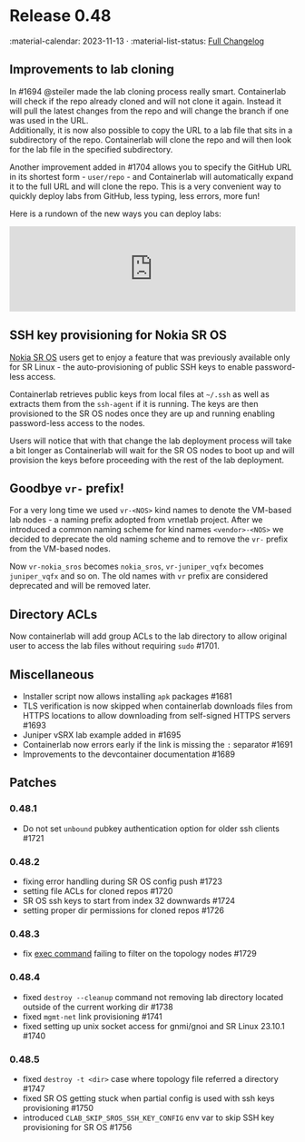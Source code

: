 # Release 0.48

:material-calendar: 2023-11-13 · :material-list-status: [Full Changelog](https://github.com/srl-labs/containerlab/releases)

## Improvements to lab cloning

In #1694 @steiler made the lab cloning process really smart. Containerlab will check if the repo already cloned and will not clone it again. Instead it will pull the latest changes from the repo and will change the branch if one was used in the URL.  
Additionally, it is now also possible to copy the URL to a lab file that sits in a subdirectory of the repo. Containerlab will clone the repo and will then look for the lab file in the specified subdirectory.

Another improvement added in #1704 allows you to specify the GitHub URL in its shortest form - `user/repo` - and Containerlab will automatically expand it to the full URL and will clone the repo. This is a very convenient way to quickly deploy labs from GitHub, less typing, less errors, more fun!

Here is a rundown of the new ways you can deploy labs:

<div class="iframe-container">
<iframe width="100%" src="https://www.youtube.com/embed/0QlUZsJGQDo" frameborder="0" allow="accelerometer; autoplay; clipboard-write; encrypted-media; gyroscope; picture-in-picture" allowfullscreen></iframe>
</div>

## SSH key provisioning for Nokia SR OS

[Nokia SR OS](../manual/kinds/vr-sros.md) users get to enjoy a feature that was previously available only for SR Linux - the auto-provisioning of public SSH keys to enable password-less access.

Containerlab retrieves public keys from local files at `~/.ssh` as well as extracts them from the `ssh-agent` if it is running. The keys are then provisioned to the SR OS nodes once they are up and running enabling password-less access to the nodes.

Users will notice that with that change the lab deployment process will take a bit longer as Containerlab will wait for the SR OS nodes to boot up and will provision the keys before proceeding with the rest of the lab deployment.

## Goodbye `vr-` prefix!

For a very long time we used `vr-<NOS>` kind names to denote the VM-based lab nodes - a naming prefix adopted from vrnetlab project. After we introduced a common naming scheme for kind names `<vendor>-<NOS>` we decided to deprecate the old naming scheme and to remove the `vr-` prefix from the VM-based nodes.

Now `vr-nokia_sros` becomes `nokia_sros`, `vr-juniper_vqfx` becomes `juniper_vqfx` and so on. The old names with `vr` prefix are considered deprecated and will be removed later.

## Directory ACLs

Now containerlab will add group ACLs to the lab directory to allow original user to access the lab files without requiring `sudo` #1701.

## Miscellaneous

* Installer script now allows installing `apk` packages #1681
* TLS verification is now skipped when containerlab downloads files from HTTPS locations to allow downloading from self-signed HTTPS servers #1693
* Juniper vSRX lab example added in #1695
* Containerlab now errors early if the link is missing the `:` separator #1691
* Improvements to the devcontainer documentation #1689

## Patches

### 0.48.1

* Do not set `unbound` pubkey authentication option for older ssh clients #1721

### 0.48.2

* fixing error handling during SR OS config push #1723
* setting file ACLs for cloned repos #1720
* SR OS ssh keys to start from index 32 downwards #1724
* setting proper dir permissions for cloned repos #1726

### 0.48.3

* fix [exec command](../cmd/exec.md) failing to filter on the topology nodes #1729

### 0.48.4

* fixed `destroy --cleanup` command not removing lab directory located outside of the current working dir #1738
* fixed `mgmt-net` link provisioning #1741
* fixed setting up unix socket access for gnmi/gnoi and SR Linux 23.10.1 #1740

### 0.48.5

* fixed `destroy -t <dir>` case where topology file referred a directory #1747
* fixed SR OS getting stuck when partial config is used with ssh keys provisioning #1750
* introduced `CLAB_SKIP_SROS_SSH_KEY_CONFIG` env var to skip SSH key provisioning for SR OS #1756
